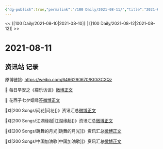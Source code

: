 ```yaml
---
{"dg-publish":true,"permalink":"/100 Daily/2021-08-11/","title":"2021-08-11","created":"2023-04-10T13:25:37.531+08:00","updated":"2023-04-10T13:26:26.381+08:00"}
---
```



<< [[100 Daily/2021-08-10\|2021-08-10]] | [[100 Daily/2021-08-12\|2021-08-12]] >>

# 2021-08-11

## 资讯站 记录

原博链接: https://weibo.com/6466290670/Kt0i3CXQz

🌄 每日早安之《檬乐访谈》[微博正文](https://m.weibo.cn/6466290670/4668932713611424)

🌸 花西子七夕姻缘签[微博正文](https://m.weibo.cn/6466290670/4668984751821230)

🎵《[[200 Songs/问花\|问花]]》资讯汇总[微博正文](https://m.weibo.cn/6466290670/4669106626757536)

🎵《[[200 Songs/江湖缘起\|江湖缘起]]》资讯汇总[微博正文](https://m.weibo.cn/6466290670/4669106680499683)

🎵《[[200 Songs/跳舞的月光\|跳舞的月光]]》资讯汇总[微博正文](https://m.weibo.cn/6466290670/4669106698323161)

🎵《[[200 Songs/中国加油歌\|中国加油歌]]》资讯汇总[微博正文](https://m.weibo.cn/6466290670/4669106709857409)
